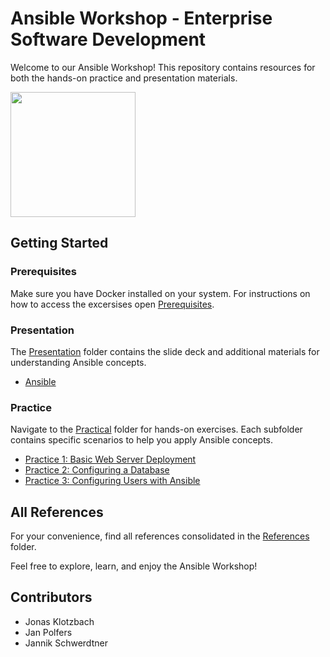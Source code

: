 # Ansible Workshop - Enterprise Software Development

Welcome to our Ansible Workshop! This repository contains resources for both the hands-on practice and presentation materials.

<img src="https://upload.wikimedia.org/wikipedia/commons/thumb/2/24/Ansible_logo.svg/1664px-Ansible_logo.svg.png" width="200" />

## Getting Started
### Prerequisites
Make sure you have Docker installed on your system. For instructions on how to access the excersises open [Prerequisites](./Practical/prerequisite.md).

### Presentation
The [Presentation](./Presentation) folder contains the slide deck and additional materials for understanding Ansible concepts. 

- [Ansible](./Presentation/Ansible.pdf)

### Practice
Navigate to the [Practical](./Practical) folder for hands-on exercises. Each subfolder contains specific scenarios to help you apply Ansible concepts.

- [Practice 1: Basic Web Server Deployment](./Practical/Exercise1.md)
- [Practice 2: Configuring a Database](./Practical/Exercise2.md)
- [Practice 3: Configuring Users with Ansible](./Practical/Exercise3.md)

## All References
For your convenience, find all references consolidated in the [References](./References/References.md) folder.

Feel free to explore, learn, and enjoy the Ansible Workshop!

## Contributors
- Jonas Klotzbach
- Jan Polfers
- Jannik Schwerdtner

